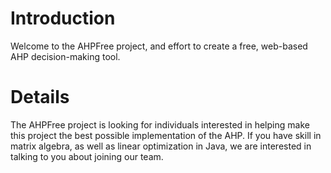 # Introduction #

Welcome to the AHPFree project, and effort to create a free, web-based AHP decision-making tool.


# Details #

The AHPFree project is looking for individuals interested in helping make this project the best possible implementation of the AHP.  If you have skill in matrix algebra, as well as linear optimization in Java, we are interested in talking to you about joining our team.